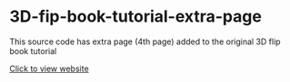 # 3D-fip-book-tutorial-extra-page

This source code has extra page (4th page) added to the original 3D flip book tutorial

[Click to view website](https://codingstar-jason.github.io/3D-fip-book-tutorial-extra-page/)
